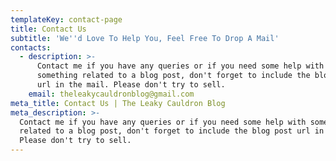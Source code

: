 ```yaml
---
templateKey: contact-page
title: Contact Us
subtitle: 'We''d Love To Help You, Feel Free To Drop A Mail'
contacts:
  - description: >-
      Contact me if you have any queries or if you need some help with
      something related to a blog post, don't forget to include the blog post
      url in the mail. Please don't try to sell.
    email: theleakycauldronblog@gmail.com
meta_title: Contact Us | The Leaky Cauldron Blog
meta_description: >-
  Contact me if you have any queries or if you need some help with something
  related to a blog post, don't forget to include the blog post url in the mail.
  Please don't try to sell.
---
```


